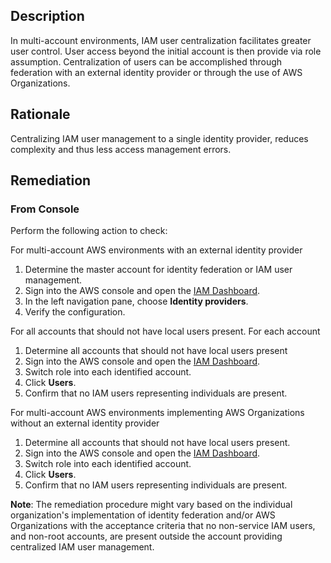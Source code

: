 ## Description

In multi-account environments, IAM user centralization facilitates greater user control. User access beyond the initial account is then provide via role assumption. Centralization of users can be accomplished through federation with an external identity provider or through the use of AWS Organizations.

## Rationale

Centralizing IAM user management to a single identity provider, reduces complexity and thus less access management errors.

## Remediation

### From Console

Perform the following action to check:

For multi-account AWS environments with an external identity provider

1. Determine the master account for identity federation or IAM user management.
2. Sign into the AWS console and open the [IAM Dashboard](https://console.aws.amazon.com/iam/home#/home).
3. In the left navigation pane, choose **Identity providers**.
4. Verify the configuration.

For all accounts that should not have local users present. For each account

1. Determine all accounts that should not have local users present
2. Sign into the AWS console and open the [IAM Dashboard](https://console.aws.amazon.com/iam/home#/home).
3. Switch role into each identified account.
4. Click **Users**.
5. Confirm that no IAM users representing individuals are present.

For multi-account AWS environments implementing AWS Organizations without an external identity provider

1. Determine all accounts that should not have local users present.
2. Sign into the AWS console and open the [IAM Dashboard](https://console.aws.amazon.com/iam/home#/home).
3. Switch role into each identified account.
4. Click **Users**.
5. Confirm that no IAM users representing individuals are present.

**Note**: The remediation procedure might vary based on the individual organization's implementation of identity federation and/or AWS Organizations with the acceptance criteria that no non-service IAM users, and non-root accounts, are present outside the account providing centralized IAM user management.